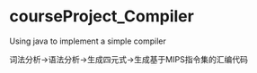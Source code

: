 # courseProject_Compiler

Using java to implement a simple compiler

词法分析->语法分析->生成四元式->生成基于MIPS指令集的汇编代码
